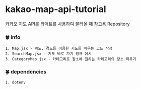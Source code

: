 # kakao-map-api-tutorial
카카오 지도 API를 리액트를 사용하여 불러올 때 참고용 Repository
<br />

### 🍀 info
	1. Map.jsx - 위도, 경도를 이용한 지도를 띄우는 코드 작성
	2. SearchMap.jsx - 지도 바로 가기 링크 예시 
	3. CategoryMap.jsx - 카테고리로 장소에 원하는 카테고리의 장소 띄우기

### 🍀 dependencies
	1. dotenv
